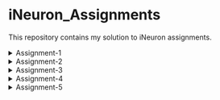 # iNeuron_Assignments
This repository contains my solution to iNeuron assignments.
<details>
<summary>Assignment-1</summary>

    + [Qn.1](https://github.com/MothishMC/iNeuron_Assignments/blob/main/1.1_numbers.py)
    + [Qn.2](https://github.com/MothishMC/iNeuron_Assignments/blob/main/1.2_reverse_names.py)
    + [Qn.2](https://github.com/MothishMC/iNeuron_Assignments/blob/main/1.3_sphere_volume.py )
</details>
<details>
<summary>Assignment-2</summary>

    + markdown list 1
    + markdown list 2
</details>
<details>
<summary>Assignment-3</summary>

    + markdown list 1
    + markdown list 2
</details>
<details>
<summary>Assignment-4</summary>

    + markdown list 1
    + markdown list 2
</details>
<details>
<summary>Assignment-5</summary>

    + markdown list 1
    + markdown list 2
</details>
